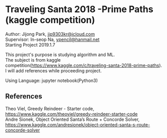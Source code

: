 Traveling Santa 2018 -Prime Paths (kaggle competition)
=========================================

Author: Jijong Park, jjp9303kr@icloud.com  
Supervisor: In-seop Na, ypencil@hanmail.net  
Starting Project 2019.1.7

This project's purpose is studying algorithm and ML.  
The subject is from kaggle competition(https://www.kaggle.com/c/traveling-santa-2018-prime-paths).  
I will add references while proceeding project.

Using Language: jupyter notebook(Python3)

References  
-------------
Theo Viel, Greedy Reindeer - Starter code, https://www.kaggle.com/theoviel/greedy-reindeer-starter-code  
Andre Sionek, Object Oriented Santa’s Route + Concorde Solver, https://www.kaggle.com/andresionek/object-oriented-santa-s-route-concorde-solver